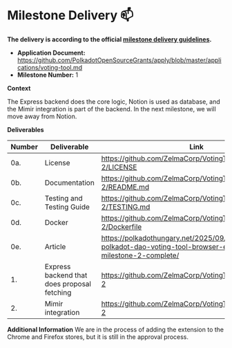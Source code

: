 # Milestone Delivery :mailbox:

**The delivery is according to the official [milestone delivery guidelines](https://github.com/w3f/Grants-Program/blob/master/docs/Support%20Docs/milestone-deliverables-guidelines.md).**  

* **Application Document:** https://github.com/PolkadotOpenSourceGrants/apply/blob/master/applications/voting-tool.md
* **Milestone Number:** 1

**Context**   

The Express backend does the core logic, Notion is used as database, and the Mimir integration is part of the backend. In the next milestone, we will move away from Notion.

**Deliverables**

| Number | Deliverable | Link |
| ------------- | ------------- | ------------- |
| 0a. | License | https://github.com/ZelmaCorp/VotingTool/blob/milestone-2/LICENSE |
| 0b. | Documentation | https://github.com/ZelmaCorp/VotingTool/blob/milestone-2/README.md |
| 0c. | Testing and Testing Guide | https://github.com/ZelmaCorp/VotingTool/blob/milestone-2/TESTING.md |
| 0d. | Docker | https://github.com/ZelmaCorp/VotingTool/blob/milestone-2/Dockerfile |
| 0e. | Article | https://polkadothungary.net/2025/09/25/hungarian-polkadot-dao-voting-tool-browser-extension-overlay-milestone-2-complete/ |
| 1.  | Express backend that does proposal fetching | https://github.com/ZelmaCorp/VotingTool/tree/milestone-2 |
| 2.  | Mimir integration | https://github.com/ZelmaCorp/VotingTool/tree/milestone-2 |

**Additional Information**
We are in the process of adding the extension to the Chrome and Firefox stores, but it is still in the approval process.
